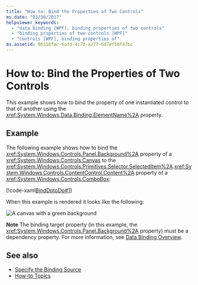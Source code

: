 ```yaml
---
title: "How to: Bind the Properties of Two Controls"
ms.date: "03/30/2017"
helpviewer_keywords: 
  - "data binding [WPF], binding properties of two controls"
  - "binding properties of two controls [WPF]"
  - "controls [WPF], binding properties of"
ms.assetid: 06318fac-6afd-4c7d-a277-6d7ef50f47bc
---
```

# How to: Bind the Properties of Two Controls
This example shows how to bind the property of one instantiated control to that of another using the <xref:System.Windows.Data.Binding.ElementName%2A> property.  
  
## Example  
 The following example shows how to bind the <xref:System.Windows.Controls.Panel.Background%2A> property of a <xref:System.Windows.Controls.Canvas> to the <xref:System.Windows.Controls.Primitives.Selector.SelectedItem%2A>.<xref:System.Windows.Controls.ContentControl.Content%2A> property of a <xref:System.Windows.Controls.ComboBox>:  
  
 [!code-xaml[BindDptoDp#1](../../../../samples/snippets/csharp/VS_Snippets_Wpf/BindDPtoDP/CS/Window1.xaml#1)]  
  
 When this example is rendered it looks like the following:  
  
 ![A canvas with a green background](../../../../docs/framework/wpf/data/media/databindingbindingdpssample.PNG "DataBindingBindingDPsSample")  
  
 **Note** The binding target property (in this example, the <xref:System.Windows.Controls.Panel.Background%2A> property) must be a dependency property. For more information, see [Data Binding Overview](../../../../docs/framework/wpf/data/data-binding-overview.md).  
  
## See also
- [Specify the Binding Source](../../../../docs/framework/wpf/data/how-to-specify-the-binding-source.md)
- [How-to Topics](../../../../docs/framework/wpf/data/data-binding-how-to-topics.md)
